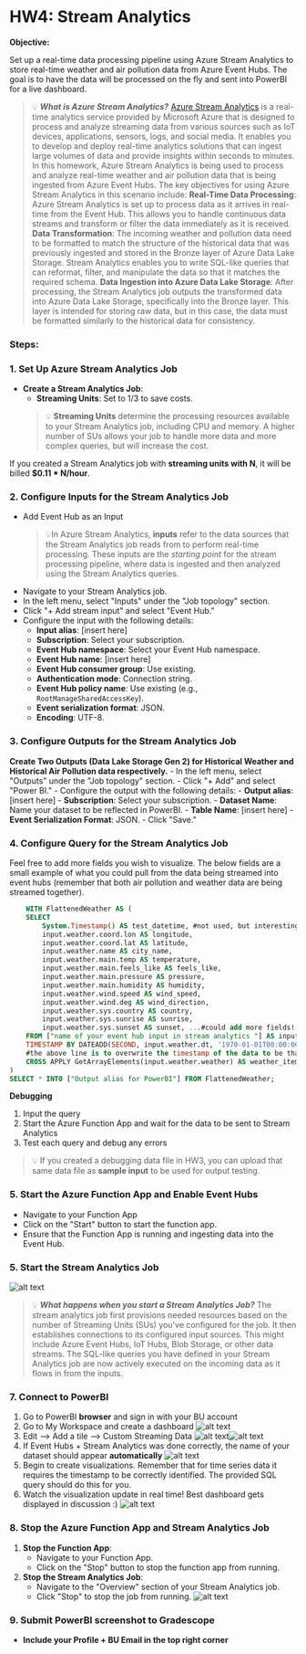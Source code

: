 # HW4: Stream Analytics

**Objective:**

Set up a real-time data processing pipeline using Azure Stream Analytics to store real-time weather and air pollution data from Azure Event Hubs. The goal is to have the data will be processed on the fly and sent into PowerBI for a live dashboard.

>💡 ***What is Azure Stream Analytics?***
[Azure Stream Analytics](https://learn.microsoft.com/en-us/azure/stream-analytics/) is a real-time analytics service provided by Microsoft Azure that is designed to process and analyze streaming data from various sources such as IoT devices, applications, sensors, logs, and social media. It enables you to develop and deploy real-time analytics solutions that can ingest large volumes of data and provide insights within seconds to minutes. In this homework, Azure Stream Analytics is being used to process and analyze real-time weather and air pollution data that is being ingested from Azure Event Hubs. The key objectives for using Azure Stream Analytics in this scenario include:
**Real-Time Data Processing**: Azure Stream Analytics is set up to process data as it arrives in real-time from the Event Hub. This allows you to handle continuous data streams and transform or filter the data immediately as it is received.
**Data Transformation**: The incoming weather and pollution data need to be formatted to match the structure of the historical data that was previously ingested and stored in the Bronze layer of Azure Data Lake Storage. Stream Analytics enables you to write SQL-like queries that can reformat, filter, and manipulate the data so that it matches the required schema.
**Data Ingestion into Azure Data Lake Storage**: After processing, the Stream Analytics job outputs the transformed data into Azure Data Lake Storage, specifically into the Bronze layer. This layer is intended for storing raw data, but in this case, the data must be formatted similarly to the historical data for consistency.

### Steps:

### 1. Set Up Azure Stream Analytics Job

- **Create a Stream Analytics Job**:
    - **Streaming Units**: Set to 1/3 to save costs.
    >💡 **Streaming Units** determine the processing resources available to your Stream Analytics job, including CPU and memory. A higher number of SUs allows your job to handle more data and more complex queries, but will increase the cost.

If you created a Stream Analytics job with **streaming units with N**, it will be billed **$0.11 * N/hour**.

### 2. Configure Inputs for the Stream Analytics Job
- Add Event Hub as an Input
    >💡In Azure Stream Analytics, **inputs** refer to the data sources that the Stream Analytics job reads from to perform real-time processing. These inputs are the *starting point* for the stream processing pipeline, where data is ingested and then analyzed using the Stream Analytics queries.
- Navigate to your Stream Analytics job.
- In the left menu, select "Inputs" under the "Job topology" section.
- Click "+ Add stream input" and select "Event Hub."
- Configure the input with the following details:
    - **Input alias**: [insert here]
    - **Subscription**: Select your subscription.
    - **Event Hub namespace**: Select your Event Hub namespace.
    - **Event Hub name**: [insert here]
    - **Event Hub consumer group**: Use existing.
    - **Authentication mode**: Connection string.
    - **Event Hub policy name**: Use existing (e.g., `RootManageSharedAccessKey`).
    - **Event serialization format**: JSON.
    - **Encoding**: UTF-8.


### 3. Configure Outputs for the Stream Analytics Job
**Create Two Outputs (Data Lake Storage Gen 2) for Historical Weather and Historical Air Pollution data respectively.**
    - In the left menu, select "Outputs" under the "Job topology" section.
    - Click "+ Add" and select "Power BI."
    - Configure the output with the following details:
        - **Output alias**: [insert here]
        - **Subscription**: Select your subscription.
        - **Dataset Name**: Name your dataset to be reflected in PowerBI.
        - **Table Name**: [insert here]
        - **Event Serialization Format**: JSON.
    - Click "Save."

### 4. Configure Query for the Stream Analytics Job
Feel free to add more fields you wish to visualize. The below fields are a small example of what you could pull from the data being streamed into event hubs (remember that both air pollution and weather data are being streamed together).
```sql
    WITH FlattenedWeather AS (
    SELECT
        System.Timestamp() AS test_datetime, #not used, but interesting to compare
        input.weather.coord.lon AS longitude,
        input.weather.coord.lat AS latitude,
        input.weather.name AS city_name,
        input.weather.main.temp AS temperature,
        input.weather.main.feels_like AS feels_like,
        input.weather.main.pressure AS pressure,
        input.weather.main.humidity AS humidity,
        input.weather.wind.speed AS wind_speed,
        input.weather.wind.deg AS wind_direction,
        input.weather.sys.country AS country,
        input.weather.sys.sunrise AS sunrise,
        input.weather.sys.sunset AS sunset, ...#could add more fields!
    FROM ["name of your event hub input in stream analytics "] AS input
    TIMESTAMP BY DATEADD(SECOND, input.weather.dt, '1970-01-01T00:00:00Z') 
    #the above line is to overwrite the timestamp of the data to be that of the API instead of the Azure system
    CROSS APPLY GetArrayElements(input.weather.weather) AS weather_item
)
SELECT * INTO ["Output alias for PowerBI"] FROM FlattenedWeather;
```

**Debugging**
1. Input the query
2. Start the Azure Function App and wait for the data to be sent to Stream Analytics
3. Test each query and debug any errors

>💡 If you created a debugging data file in HW3, you can upload that same data file as **sample input** to be used for output testing.

### 5. Start the Azure Function App and Enable Event Hubs
- Navigate to your Function App 
- Click on the "Start" button to start the function app.
- Ensure that the Function App is running and ingesting data into the Event Hub.

### 5. Start the Stream Analytics Job
![alt text](images/image.png)
>💡 ***What happens when you start a Stream Analytics Job?***
The stream analytics job first provisions needed resources based on the number of Streaming Units (SUs) you've configured for the job.
It then establishes connections to its configured input sources. This might include Azure Event Hubs, IoT Hubs, Blob Storage, or other data streams.
The SQL-like queries you have defined in your Stream Analytics job are now actively executed on the incoming data as it flows in from the inputs.

### 7. Connect to PowerBI
1. Go to PowerBI **browser** and sign in with your BU account
2. Go to My Workspace and create a dashboard
![alt text](images/image-2.png)
3. Edit --> Add a tile --> Custom Streaming Data
![alt text](images/image-3.png)![alt text](images/image-4.png)
4. If Event Hubs + Stream Analytics was done correctly, the name of your dataset should appear **automatically**
![alt text](images/image-5.png)
5. Begin to create visualizations. Remember that for time series data it requires the timestamp to be correctly identified. The provided SQL query should do this for you.
6. Watch the visualization update in real time! Best dashboard gets displayed in discussion :) 
![alt text](images/image-6.png)


### 8. Stop the Azure Function App and Stream Analytics Job

1. **Stop the Function App**:
    - Navigate to your Function App.
    - Click on the "Stop" button to stop the function app from running.
2. **Stop the Stream Analytics Job**:
    - Navigate to the "Overview" section of your Stream Analytics job.
    - Click "Stop" to stop the job from running.
    ![alt text](image-1.png)

### 9. Submit PowerBI screenshot to Gradescope
- **Include your Profile + BU Email in the top right corner**
